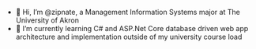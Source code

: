 - 👋 Hi, I’m @zipnate, a Management Information Systems major at The University of Akron
- 🌱 I’m currently learning C# and ASP.Net Core database driven web app architecture and implementation outside of my university course load

<!---
zipnate/zipnate is a ✨ special ✨ repository because its `README.md` (this file) appears on your GitHub profile.
You can click the Preview link to take a look at your changes.
--->
